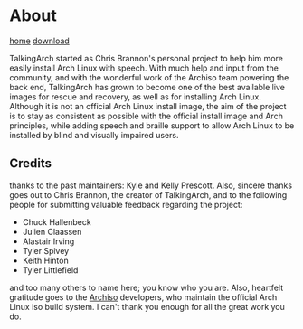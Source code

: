 # About

[home](/index.md)  [download](/download.md)

TalkingArch started as Chris Brannon's personal project to help him more easily install Arch Linux with speech. With much help and input from the
community, and with the wonderful work of the Archiso team powering the back end, TalkingArch has grown to become one of the best available live images for rescue and recovery, as well as for installing Arch Linux.
Although it is not an official Arch Linux install image, the aim of the project is to stay as consistent as possible with the official install image and Arch principles, while adding speech and braille support to allow Arch Linux to be installed by blind and visually impaired users.

## Credits

thanks to the past maintainers: Kyle and Kelly Prescott. Also, sincere thanks goes out to Chris Brannon, the creator of TalkingArch, and to the following people for submitting valuable feedback regarding the project:

* Chuck Hallenbeck
* Julien Claassen
* Alastair Irving
* Tyler Spivey
* Keith Hinton
* Tyler Littlefield

and too many others to name here; you know who you are.
Also, heartfelt gratitude goes to the [Archiso](https://git.archlinux.org/archiso.git/) developers, who maintain the official Arch Linux iso build system.
I can't thank you enough for all the great work you do.
